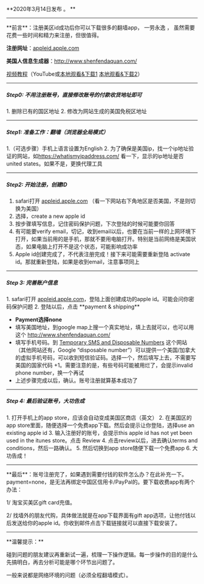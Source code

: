**2020年3月14日发布 。 **

<hr class="wp-block-separator"/>
**前言**：注册美区id成功后你可以下载很多的翻墙app， 一劳永逸 ， 虽然需要花费一些时间和精力来注册，但很值得。

**注册网址**：<a href="http://appleid.apple.com ">appleid.apple.com </a>

**美国人信息生成器**：<a href="http://www.shenfendaquan.com/" target="_blank" rel="noreferrer noopener" aria-label="http://www.shenfendaquan.com/（在新窗口打开）">http://www.shenfendaquan.com/</a>

[视频教程](https://www.youtube.com/watch?v=nmdd-MFEu6k)（YouTube或[本地观看&下载1](https://tr101.free4444.xyz/Us-Apple-ID-registration-method.mp4) [本地观看&下载2](https://tr61.free4444.xyz/Us-Apple-ID-registration-method.mp4)） 

<hr class="wp-block-separator"/>
<h5>Step0: 不用注册账号，直接修改账号的付款收货地址即可</h5>
1. 删除已有的国区地址
2. 修改为网站生成的美国免税区地址

<hr class="wp-block-separator"/>
<h5>Step1: 准备工作：翻墙（浏览器全局模式）</h5>
1.（可选步骤）手机上语言设置为English
2. 为了确保是美国ip，找一个ip地址验证的网站，如<a href="https://whatismyipaddress.com/" target="_blank" rel="noreferrer noopener" aria-label="￼https://whatismyipaddress.com（在新窗口打开）">https://whatismyipaddress.com/</a> 看一下，显示的ip地址是否united states。如果不是，更换代理工具

<hr class="wp-block-separator"/>
<h5>Step2: 开始注册，创建ID</h5>

1. safari打开 <a href="http://appleid.apple.com" target="_blank" rel="noreferrer noopener" aria-label="（在新窗口打开）">appleid.apple.com</a> （看一下网站右下角地区是否美国，不是则切换为美国）
2. 选择，create a new apple id
3. 按步骤填写信息，记住密码保护问题，下次登陆的时候可能要你回答
4. 有可能要verify email，切记，收到email以后，也要在当前一样的上网环境下打开，如果当前用的是手机，那就不要用电脑打开。特别是当前网络是美国状态，如果电脑上打开不是这个状态，可能影响成功率
5. Apple id创建完成了，不代表注册完成！接下来可能需要重新登陆 activate id。那就重新登陆，如果是收到email，注意事项同上

<hr class="wp-block-separator"/>
<h5>Step 3: 完善账户信息</h5>
1. safari打开 <a href="http://appleid.apple.com" target="_blank" rel="noreferrer noopener" aria-label="appleid.apple.com（在新窗口打开）">appleid.apple.com</a>，登陆上面创建成功的apple id。可能会问你密码保护问题
2. 登陆以后，点击 **payment &amp; shipping**

- **Payment选择none**
- 填写美国地址，到google map上搜一个真实地址，填上去就可以，也可以用这个 <a href="http://www.shenfendaquan.com/ " target="_blank" rel="noreferrer noopener" aria-label="http://www.shenfendaquan.com/ （在新窗口打开）">http://www.shenfendaquan.com/ </a>
- 填写手机号码。到 <a rel="noreferrer noopener" aria-label="（在新窗口打开）" href="https://smsreceivefree.com/country/usa" target="_blank">Temporary SMS and Disposable Numbers</a> 这个网站（其他网站还有，Google “disposable number”）可以提供一个美国/加拿大的虚拟手机号码，可以收到短信验证码。选择一个，然后填写上去，不需要写美国的国家代码 +1。需要注意的是，有些号码可能被用烂了，会提示invalid phone number，换一个再试
- 上述步骤完成以后，确认。账号注册就算基本成功了

<hr class="wp-block-separator"/>
<h5>Step 4: 最后验证账号，大功告成</h5>
1. 打开手机上的app store，应该会自动变成美国区商店（英文）
2. 在美国区的app store里面，随便选择一个免费app下载。然后会提示让你登陆，选择use an existing apple id
3. 输入注册好的账号，会提示this apple id has not yet been used in the itunes store。点击 Review
4. 点击review以后，进去确认terms and conditions，然后一路确认。
5. 然后切换到app store随便下载一个免费app
6. 大功告成！

<hr class="wp-block-separator"/>
**最后**：账号注册完了，如果遇到需要付钱的软件怎么办？在此补充一下。payment=none，是无法再绑定中国区信用卡/PayPal的。要下载收费app有两个办法：

1/ 淘宝买美区gift card充值。

2/ 找墙外的朋友代购，具体做法就是在app下载界面有gift app选项，让他付钱以后发送给你的apple id。你收到邮件点击下载链接就可以直接下载安装了。

<hr class="wp-block-separator"/>
**温馨提示：**

碰到问题的朋友建议再重新试一遍，梳理一下操作逻辑。每一步操作的目的是什么先搞明白，再去分析可能是哪个环节出问题了。

一般来说都是网络环境的问题（必须全程翻墙模式）。